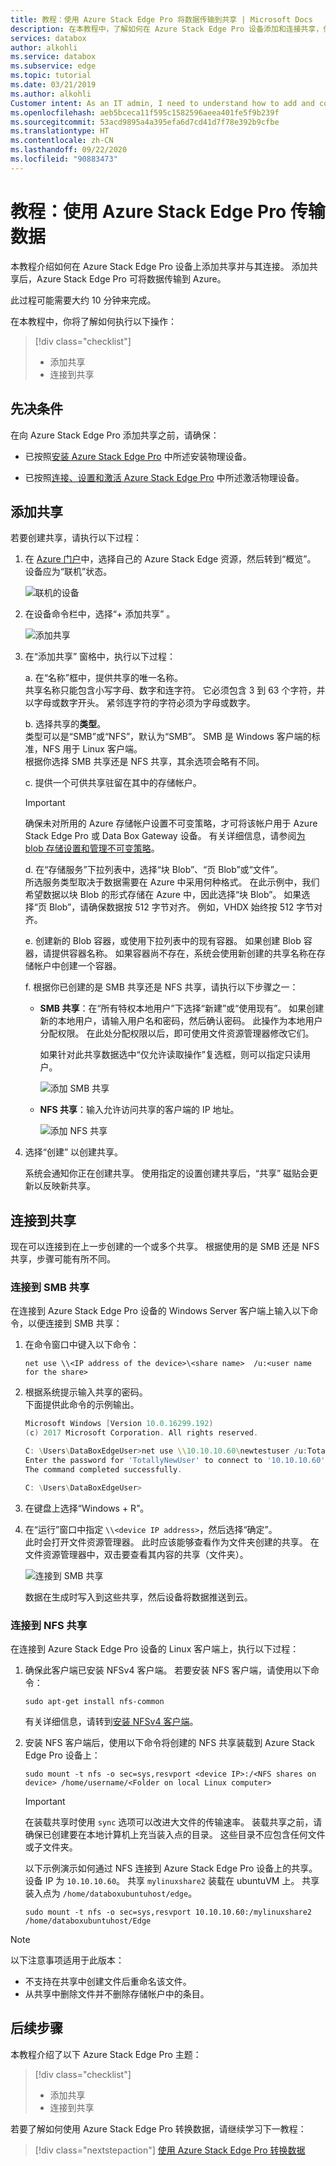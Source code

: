 ```yaml
---
title: 教程：使用 Azure Stack Edge Pro 将数据传输到共享 | Microsoft Docs
description: 在本教程中，了解如何在 Azure Stack Edge Pro 设备添加和连接共享，使 Azure Stack Edge Pro 可将数据传输到 Azure。
services: databox
author: alkohli
ms.service: databox
ms.subservice: edge
ms.topic: tutorial
ms.date: 03/21/2019
ms.author: alkohli
Customer intent: As an IT admin, I need to understand how to add and connect to shares on Azure Stack Edge Pro so I can use it to transfer data to Azure.
ms.openlocfilehash: aeb5bceca11f595c1582596aeea401fe5f9b239f
ms.sourcegitcommit: 53acd9895a4a395efa6d7cd41d7f78e392b9cfbe
ms.translationtype: HT
ms.contentlocale: zh-CN
ms.lasthandoff: 09/22/2020
ms.locfileid: "90883473"
---
```

# <a name="tutorial-transfer-data-with-azure-stack-edge-pro"></a>教程：使用 Azure Stack Edge Pro 传输数据

本教程介绍如何在 Azure Stack Edge Pro 设备上添加共享并与其连接。 添加共享后，Azure Stack Edge Pro 可将数据传输到 Azure。

此过程可能需要大约 10 分钟来完成。

在本教程中，你将了解如何执行以下操作：

> [!div class="checklist"]
> * 添加共享
> * 连接到共享

 
## <a name="prerequisites"></a>先决条件

在向 Azure Stack Edge Pro 添加共享之前，请确保：

- 已按照[安装 Azure Stack Edge Pro](azure-stack-edge-deploy-install.md) 中所述安装物理设备。

- 已按照[连接、设置和激活 Azure Stack Edge Pro](azure-stack-edge-deploy-connect-setup-activate.md) 中所述激活物理设备。


## <a name="add-a-share"></a>添加共享

若要创建共享，请执行以下过程：

1. 在 [Azure 门户](https://portal.azure.com/)中，选择自己的 Azure Stack Edge 资源，然后转到“概览”。  设备应为“联机”状态。

   ![联机的设备](./media/azure-stack-edge-deploy-add-shares/device-online-1.png)

2. 在设备命令栏中，选择“+ 添加共享”  。

   ![添加共享](./media/azure-stack-edge-deploy-add-shares/select-add-share-1.png)

3. 在“添加共享”  窗格中，执行以下过程：

    a. 在“名称”框中，提供共享的唯一名称。   
    共享名称只能包含小写字母、数字和连字符。 它必须包含 3 到 63 个字符，并以字母或数字开头。 紧邻连字符的字符必须为字母或数字。
    
    b. 选择共享的**类型**。  
    类型可以是“SMB”或“NFS”，默认为“SMB”。   SMB 是 Windows 客户端的标准，NFS 用于 Linux 客户端。  
    根据你选择 SMB 共享还是 NFS 共享，其余选项会略有不同。 

    c. 提供一个可供共享驻留在其中的存储帐户。 

    > [!IMPORTANT]
    > 确保未对所用的 Azure 存储帐户设置不可变策略，才可将该帐户用于 Azure Stack Edge Pro 或 Data Box Gateway 设备。 有关详细信息，请参阅[为 blob 存储设置和管理不可变策略](https://docs.microsoft.com/azure/storage/blobs/storage-blob-immutability-policies-manage)。
    
    d. 在“存储服务”下拉列表中，选择“块 Blob”、“页 Blob”或“文件”。      
    所选服务类型取决于数据需要在 Azure 中采用何种格式。 在此示例中，我们希望数据以块 Blob 的形式存储在 Azure 中，因此选择“块 Blob”。  如果选择“页 Blob”，请确保数据按 512 字节对齐。  例如，VHDX 始终按 512 字节对齐。

    e. 创建新的 Blob 容器，或使用下拉列表中的现有容器。 如果创建 Blob 容器，请提供容器名称。 如果容器尚不存在，系统会使用新创建的共享名称在存储帐户中创建一个容器。
   
    f. 根据你已创建的是 SMB 共享还是 NFS 共享，请执行以下步骤之一： 
     
    - **SMB 共享**：在“所有特权本地用户”下选择“新建”或“使用现有”。    如果创建新的本地用户，请输入用户名和密码，然后确认密码。 此操作为本地用户分配权限。 在此处分配权限以后，即可使用文件资源管理器修改它们。

        如果针对此共享数据选中“仅允许读取操作”复选框，则可以指定只读用户。 

        ![添加 SMB 共享](./media/azure-stack-edge-deploy-add-shares/add-share-smb-1.png)
   
    - **NFS 共享**：输入允许访问共享的客户端的 IP 地址。

        ![添加 NFS 共享](./media/azure-stack-edge-deploy-add-shares/add-share-nfs-1.png)
   
4. 选择“创建”  以创建共享。
    
    系统会通知你正在创建共享。 使用指定的设置创建共享后，“共享”  磁贴会更新以反映新共享。
    

## <a name="connect-to-the-share"></a>连接到共享

现在可以连接到在上一步创建的一个或多个共享。 根据使用的是 SMB 还是 NFS 共享，步骤可能有所不同。

### <a name="connect-to-an-smb-share"></a>连接到 SMB 共享

在连接到 Azure Stack Edge Pro 设备的 Windows Server 客户端上输入以下命令，以便连接到 SMB 共享：


1. 在命令窗口中键入以下命令：

    `net use \\<IP address of the device>\<share name>  /u:<user name for the share>`

2. 根据系统提示输入共享的密码。  
   下面提供此命令的示例输出。

    ```powershell
    Microsoft Windows [Version 10.0.16299.192)
    (c) 2017 Microsoft Corporation. All rights reserved.
    
    C: \Users\DataBoxEdgeUser>net use \\10.10.10.60\newtestuser /u:Tota11yNewUser
    Enter the password for 'TotallyNewUser' to connect to '10.10.10.60':
    The command completed successfully.
    
    C: \Users\DataBoxEdgeUser>
    ```   


3. 在键盘上选择“Windows + R”。

4. 在“运行”窗口中指定  `\\<device IP address>`，然后选择“确定”。   
   此时会打开文件资源管理器。 此时应该能够查看作为文件夹创建的共享。 在文件资源管理器中，双击要查看其内容的共享（文件夹）。
 
    ![连接到 SMB 共享](./media/azure-stack-edge-deploy-add-shares/connect-to-share2.png)

    数据在生成时写入到这些共享，然后设备将数据推送到云。

### <a name="connect-to-an-nfs-share"></a>连接到 NFS 共享

在连接到 Azure Stack Edge Pro 设备的 Linux 客户端上，执行以下过程：

1. 确保此客户端已安装 NFSv4 客户端。 若要安装 NFS 客户端，请使用以下命令：

   `sudo apt-get install nfs-common`

    有关详细信息，请转到[安装 NFSv4 客户端](https://help.ubuntu.com/community/SettingUpNFSHowTo#NFSv4_client)。

2. 安装 NFS 客户端后，使用以下命令将创建的 NFS 共享装载到 Azure Stack Edge Pro 设备上：

   `sudo mount -t nfs -o sec=sys,resvport <device IP>:/<NFS shares on device> /home/username/<Folder on local Linux computer>`

    > [!IMPORTANT]
    > 在装载共享时使用 `sync` 选项可以改进大文件的传输速率。
    > 装载共享之前，请确保已创建要在本地计算机上充当装入点的目录。 这些目录不应包含任何文件或子文件夹。

    以下示例演示如何通过 NFS 连接到 Azure Stack Edge Pro 设备上的共享。 设备 IP 为 `10.10.10.60`。 共享 `mylinuxshare2` 装载在 ubuntuVM 上。 共享装入点为 `/home/databoxubuntuhost/edge`。

    `sudo mount -t nfs -o sec=sys,resvport 10.10.10.60:/mylinuxshare2 /home/databoxubuntuhost/Edge`

> [!NOTE] 
> 以下注意事项适用于此版本：
> - 不支持在共享中创建文件后重命名该文件。 
> - 从共享中删除文件并不删除存储帐户中的条目。

## <a name="next-steps"></a>后续步骤

本教程介绍了以下 Azure Stack Edge Pro 主题：

> [!div class="checklist"]
> * 添加共享
> * 连接到共享

若要了解如何使用 Azure Stack Edge Pro 转换数据，请继续学习下一教程：

> [!div class="nextstepaction"]
> [使用 Azure Stack Edge Pro 转换数据](./azure-stack-edge-deploy-configure-compute.md)


